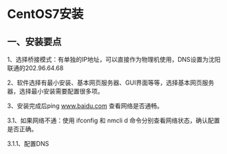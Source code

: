 # CentOS7安装

## 一、安装要点

1、选择桥接模式：有单独的IP地址，可以直接作为物理机使用，DNS设置为沈阳联通的202.96.64.68

2、软件选择有最小安装、基本网页服务器、GUI界面等等，选择基本网页服务器，选择最小安装需要配置很多项。

3、安装完成后ping www.baidu.com 查看网络是否通畅。

3.1、如果网络不通：使用 ifconfig 和 nmcli d 命令分别查看网络状态，确认配置是否正确。

3.1.1、配置DNS







